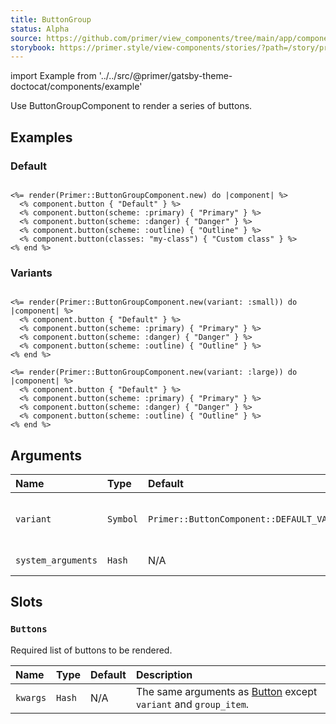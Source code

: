 ```yaml
---
title: ButtonGroup
status: Alpha
source: https://github.com/primer/view_components/tree/main/app/components/primer/button_group_component.rb
storybook: https://primer.style/view-components/stories/?path=/story/primer-button-group-component
---
```


import Example from '../../src/@primer/gatsby-theme-doctocat/components/example'

<!-- Warning: AUTO-GENERATED file, do not edit. Add code comments to your Ruby instead <3 -->

Use ButtonGroupComponent to render a series of buttons.

## Examples

### Default

<Example src="<div class='BtnGroup '>    <button type='button' class='btn BtnGroup-item '>Default</button>    <button type='button' class='btn-primary btn BtnGroup-item '>Primary</button>    <button type='button' class='btn-danger btn BtnGroup-item '>Danger</button>    <button type='button' class='btn-outline btn BtnGroup-item '>Outline</button>    <button type='button' class='my-class btn BtnGroup-item '>Custom class</button></div>" />

```erb

<%= render(Primer::ButtonGroupComponent.new) do |component| %>
  <% component.button { "Default" } %>
  <% component.button(scheme: :primary) { "Primary" } %>
  <% component.button(scheme: :danger) { "Danger" } %>
  <% component.button(scheme: :outline) { "Outline" } %>
  <% component.button(classes: "my-class") { "Custom class" } %>
<% end %>
```

### Variants

<Example src="<div class='BtnGroup '>    <button type='button' class='btn-sm btn BtnGroup-item '>Default</button>    <button type='button' class='btn-primary btn-sm btn BtnGroup-item '>Primary</button>    <button type='button' class='btn-danger btn-sm btn BtnGroup-item '>Danger</button>    <button type='button' class='btn-outline btn-sm btn BtnGroup-item '>Outline</button></div><div class='BtnGroup '>    <button type='button' class='btn-large btn BtnGroup-item '>Default</button>    <button type='button' class='btn-primary btn-large btn BtnGroup-item '>Primary</button>    <button type='button' class='btn-danger btn-large btn BtnGroup-item '>Danger</button>    <button type='button' class='btn-outline btn-large btn BtnGroup-item '>Outline</button></div>" />

```erb

<%= render(Primer::ButtonGroupComponent.new(variant: :small)) do |component| %>
  <% component.button { "Default" } %>
  <% component.button(scheme: :primary) { "Primary" } %>
  <% component.button(scheme: :danger) { "Danger" } %>
  <% component.button(scheme: :outline) { "Outline" } %>
<% end %>

<%= render(Primer::ButtonGroupComponent.new(variant: :large)) do |component| %>
  <% component.button { "Default" } %>
  <% component.button(scheme: :primary) { "Primary" } %>
  <% component.button(scheme: :danger) { "Danger" } %>
  <% component.button(scheme: :outline) { "Outline" } %>
<% end %>
```

## Arguments

| Name | Type | Default | Description |
| :- | :- | :- | :- |
| `variant` | `Symbol` | `Primer::ButtonComponent::DEFAULT_VARIANT` | One of `:small`, `:medium`, or `:large`. |
| `system_arguments` | `Hash` | N/A | [System arguments](/system-arguments) |

## Slots

### `Buttons`

Required list of buttons to be rendered.

| Name | Type | Default | Description |
| :- | :- | :- | :- |
| `kwargs` | `Hash` | N/A | The same arguments as [Button](/components/button) except `variant` and `group_item`. |
